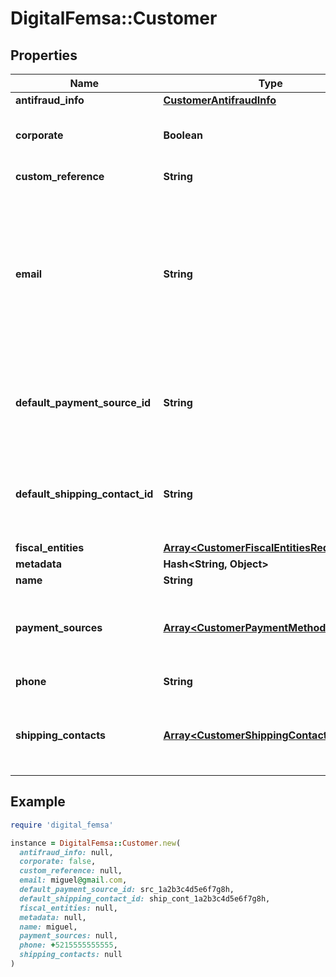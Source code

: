 # DigitalFemsa::Customer

## Properties

| Name | Type | Description | Notes |
| ---- | ---- | ----------- | ----- |
| **antifraud_info** | [**CustomerAntifraudInfo**](CustomerAntifraudInfo.md) |  | [optional] |
| **corporate** | **Boolean** | It is a value that allows identifying if the email is corporate or not. | [optional][default to false] |
| **custom_reference** | **String** | It is an undefined value. | [optional] |
| **email** | **String** | An email address is a series of customizable characters followed by a universal Internet symbol, the at symbol (@), the name of a host server, and a web domain ending (.mx, .com, .org, . net, etc). |  |
| **default_payment_source_id** | **String** | It is a parameter that allows to identify in the response, the Femsa ID of a payment method (payment_id) | [optional] |
| **default_shipping_contact_id** | **String** | It is a parameter that allows to identify in the response, the Femsa ID of the shipping address (shipping_contact) | [optional] |
| **fiscal_entities** | [**Array&lt;CustomerFiscalEntitiesRequest&gt;**](CustomerFiscalEntitiesRequest.md) |  | [optional] |
| **metadata** | **Hash&lt;String, Object&gt;** |  | [optional] |
| **name** | **String** | Client&#39;s name |  |
| **payment_sources** | [**Array&lt;CustomerPaymentMethodsRequest&gt;**](CustomerPaymentMethodsRequest.md) | Contains details of the payment methods that the customer has active or has used in Femsa | [optional] |
| **phone** | **String** | Is the customer&#39;s phone number |  |
| **shipping_contacts** | [**Array&lt;CustomerShippingContacts&gt;**](CustomerShippingContacts.md) | Contains the detail of the shipping addresses that the client has active or has used in Femsa | [optional] |

## Example

```ruby
require 'digital_femsa'

instance = DigitalFemsa::Customer.new(
  antifraud_info: null,
  corporate: false,
  custom_reference: null,
  email: miguel@gmail.com,
  default_payment_source_id: src_1a2b3c4d5e6f7g8h,
  default_shipping_contact_id: ship_cont_1a2b3c4d5e6f7g8h,
  fiscal_entities: null,
  metadata: null,
  name: miguel,
  payment_sources: null,
  phone: +5215555555555,
  shipping_contacts: null
)
```

